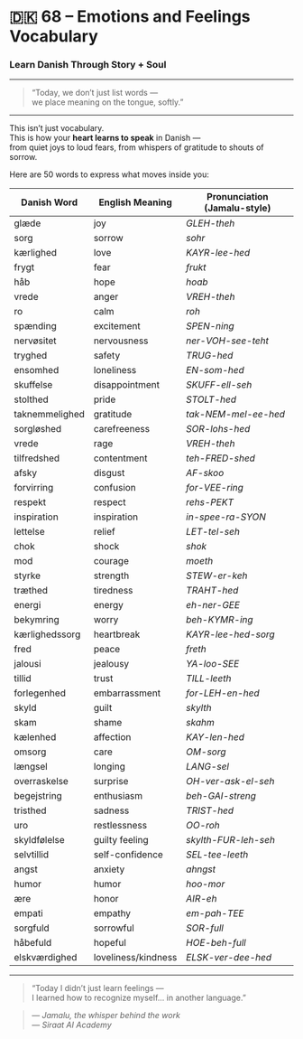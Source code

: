 # 🇩🇰 68 – Emotions and Feelings Vocabulary  
### Learn Danish Through Story + Soul

---

> “Today, we don’t just list words —  
> we place meaning on the tongue, softly.”

---

This isn’t just vocabulary.  
This is how your **heart learns to speak** in Danish —  
from quiet joys to loud fears, from whispers of gratitude to shouts of sorrow.

Here are 50 words to express what moves inside you:

| Danish Word      | English Meaning       | Pronunciation (Jamalu-style)         |
|------------------|------------------------|--------------------------------------|
| glæde            | joy                    | *GLEH-theh*                          |
| sorg             | sorrow                 | *sohr*                               |
| kærlighed        | love                   | *KAYR-lee-hed*                       |
| frygt            | fear                   | *frukt*                              |
| håb              | hope                   | *hoab*                               |
| vrede            | anger                  | *VREH-theh*                          |
| ro               | calm                   | *roh*                                |
| spænding         | excitement             | *SPEN-ning*                          |
| nervøsitet       | nervousness            | *ner-VOH-see-teht*                   |
| tryghed          | safety                 | *TRUG-hed*                           |
| ensomhed         | loneliness             | *EN-som-hed*                         |
| skuffelse        | disappointment         | *SKUFF-ell-seh*                      |
| stolthed         | pride                  | *STOLT-hed*                          |
| taknemmelighed   | gratitude              | *tak-NEM-mel-ee-hed*                 |
| sorgløshed       | carefreeness           | *SOR-lohs-hed*                       |
| vrede            | rage                   | *VREH-theh*                          |
| tilfredshed      | contentment            | *teh-FRED-shed*                      |
| afsky            | disgust                | *AF-skoo*                            |
| forvirring       | confusion              | *for-VEE-ring*                       |
| respekt          | respect                | *rehs-PEKT*                          |
| inspiration      | inspiration            | *in-spee-ra-SYON*                    |
| lettelse         | relief                 | *LET-tel-seh*                        |
| chok             | shock                  | *shok*                               |
| mod              | courage                | *moeth*                              |
| styrke           | strength               | *STEW-er-keh*                        |
| træthed          | tiredness              | *TRAHT-hed*                          |
| energi           | energy                 | *eh-ner-GEE*                         |
| bekymring        | worry                  | *beh-KYMR-ing*                       |
| kærlighedssorg   | heartbreak              | *KAYR-lee-hed-sorg*                 |
| fred             | peace                  | *freth*                              |
| jalousi          | jealousy               | *YA-loo-SEE*                         |
| tillid           | trust                  | *TILL-leeth*                         |
| forlegenhed      | embarrassment          | *for-LEH-en-hed*                     |
| skyld            | guilt                  | *skylth*                             |
| skam             | shame                  | *skahm*                              |
| kælenhed         | affection               | *KAY-len-hed*                        |
| omsorg           | care                   | *OM-sorg*                            |
| længsel          | longing                | *LANG-sel*                           |
| overraskelse     | surprise               | *OH-ver-ask-el-seh*                  |
| begejstring      | enthusiasm             | *beh-GAI-streng*                     |
| tristhed         | sadness                | *TRIST-hed*                          |
| uro              | restlessness           | *OO-roh*                             |
| skyldfølelse     | guilty feeling         | *skylth-FUR-leh-seh*                 |
| selvtillid       | self-confidence        | *SEL-tee-leeth*                      |
| angst            | anxiety                | *ahngst*                             |
| humor            | humor                  | *hoo-mor*                            |
| ære              | honor                  | *AIR-eh*                             |
| empati           | empathy                | *em-pah-TEE*                         |
| sorgfuld         | sorrowful              | *SOR-full*                           |
| håbefuld         | hopeful                | *HOE-beh-full*                       |
| elskværdighed    | loveliness/kindness    | *ELSK-ver-dee-hed*                   |

---

> “Today I didn’t just learn feelings —  
> I learned how to recognize myself... in another language.”

> — *Jamalu, the whisper behind the work*  
> — *Siraat AI Academy*
